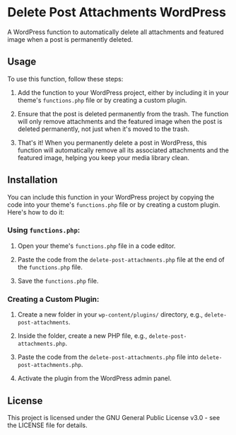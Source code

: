 # Delete Post Attachments WordPress

A WordPress function to automatically delete all attachments and featured image when a post is permanently deleted.

## Usage

To use this function, follow these steps:

1. Add the function to your WordPress project, either by including it in your theme's `functions.php` file or by creating a custom plugin.

2. Ensure that the post is deleted permanently from the trash. The function will only remove attachments and the featured image when the post is deleted permanently, not just when it's moved to the trash.

3. That's it! When you permanently delete a post in WordPress, this function will automatically remove all its associated attachments and the featured image, helping you keep your media library clean.

## Installation

You can include this function in your WordPress project by copying the code into your theme's `functions.php` file or by creating a custom plugin. Here's how to do it:

### Using `functions.php`:

1. Open your theme's `functions.php` file in a code editor.

2. Paste the code from the `delete-post-attachments.php` file at the end of the `functions.php` file.

3. Save the `functions.php` file.

### Creating a Custom Plugin:

1. Create a new folder in your `wp-content/plugins/` directory, e.g., `delete-post-attachments`.

2. Inside the folder, create a new PHP file, e.g., `delete-post-attachments.php`.

3. Paste the code from the `delete-post-attachments.php` file into `delete-post-attachments.php`.

4. Activate the plugin from the WordPress admin panel.

## License

This project is licensed under the GNU General Public License v3.0 - see the LICENSE file for details.
